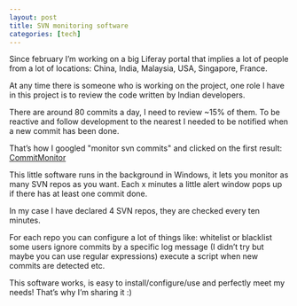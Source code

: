 ```yaml
---
layout: post
title: SVN monitoring software
categories: [tech]
---
```

Since february I’m working on a big Liferay portal that implies a lot of people from a lot of locations: China, India, Malaysia, USA, Singapore, France.

At any time there is someone who is working on the project, one role I have in this project is to review the code written by Indian developers.

There are around 80 commits a day, I need to review ~15% of them.
To be reactive and follow development to the nearest I needed to be notified when a new commit has been done.

That’s how I googled "monitor svn commits" and clicked on the first result: <a title="CommitMonitor" href="http://stefanstools.sourceforge.net/CommitMonitor.html" target="_blank">CommitMonitor</a>
<!--more-->
This little software runs in the background in Windows, it lets you monitor as many SVN repos as you want. Each x minutes a little alert window pops up if there has at least one commit done.

In my case I have declared 4 SVN repos, they are checked every ten minutes.

For each repo you can configure a lot of things like:
whitelist or blacklist some users
ignore commits by a specific log message (I didn’t try but maybe you can use regular expressions)
execute a script when new commits are detected
etc.

This software works, is easy to install/configure/use and perfectly meet my needs! That’s why I’m sharing it :)

